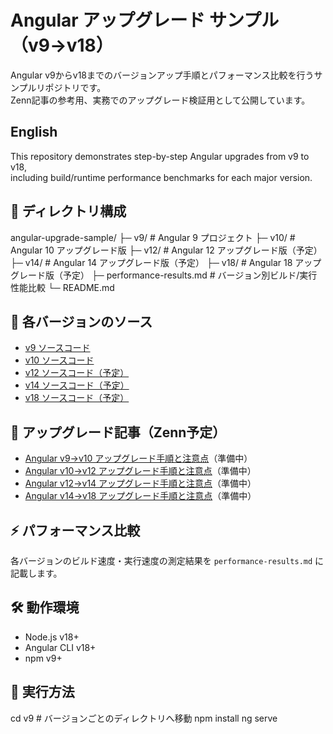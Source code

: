 # Angular アップグレード サンプル（v9→v18）

Angular v9からv18までのバージョンアップ手順とパフォーマンス比較を行うサンプルリポジトリです。  
Zenn記事の参考用、実務でのアップグレード検証用として公開しています。

## English
This repository demonstrates step-by-step Angular upgrades from v9 to v18,  
including build/runtime performance benchmarks for each major version.

## 📂 ディレクトリ構成
angular-upgrade-sample/
 ├─ v9/    # Angular 9 プロジェクト
 ├─ v10/   # Angular 10 アップグレード版
 ├─ v12/   # Angular 12 アップグレード版（予定）
 ├─ v14/   # Angular 14 アップグレード版（予定）
 ├─ v18/   # Angular 18 アップグレード版（予定）
 ├─ performance-results.md  # バージョン別ビルド/実行性能比較
 └─ README.md

## 🔗 各バージョンのソース
- [v9 ソースコード](./v9)
- [v10 ソースコード](./v10)
- [v12 ソースコード（予定）](./v12)
- [v14 ソースコード（予定）](./v14)
- [v18 ソースコード（予定）](./v18)

## 📘 アップグレード記事（Zenn予定）
- [Angular v9→v10 アップグレード手順と注意点](https://zenn.dev/xxx/articles/angular-v9-v10-upgrade)（準備中）
- [Angular v10→v12 アップグレード手順と注意点](https://zenn.dev/xxx/articles/angular-v10-v12-upgrade)（準備中）
- [Angular v12→v14 アップグレード手順と注意点](https://zenn.dev/xxx/articles/angular-v12-v14-upgrade)（準備中）
- [Angular v14→v18 アップグレード手順と注意点](https://zenn.dev/xxx/articles/angular-v14-v18-upgrade)（準備中）

## ⚡ パフォーマンス比較
各バージョンのビルド速度・実行速度の測定結果を `performance-results.md` に記載します。

## 🛠 動作環境
- Node.js v18+
- Angular CLI v18+
- npm v9+

## 🚀 実行方法
cd v9   # バージョンごとのディレクトリへ移動
npm install
ng serve
